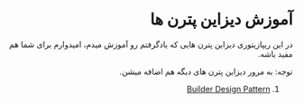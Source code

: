 <div dir="rtl">

# آموزش دیزاین پترن ها

در این ریپازیتوری دیزاین پترن هایی که یادگرفتم رو آموزش میدم، امیدوارم برای شما هم مفید باشه.

توجه: به مرور دیزاین پترن های دیگه هم اضافه میشن.


<ol>

<li>

[Builder Design Pattern](https://github.com/mohsen-coder/DesignPatterns/tree/master/src/main/java/mohsen/coder/builder)

</li>

</ol>

[//]: # ()

</div>